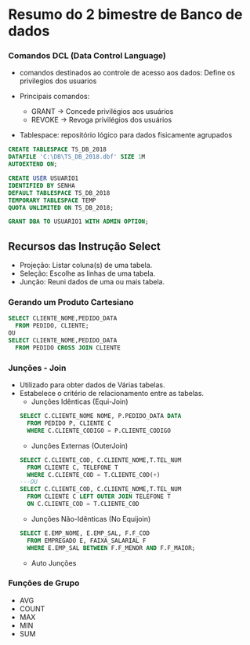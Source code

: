 # Resumo do 2 bimestre de Banco de dados

### Comandos DCL (Data Control Language)
- comandos destinados ao controle de acesso aos dados: Define os privilegios dos usuarios

- Principais comandos:
  - GRANT  -> Concede privilégios aos usuários
  - REVOKE -> Revoga privilégios dos usuários
- Tablespace: repositório lógico para dados fisicamente agrupados

```SQL
CREATE TABLESPACE TS_DB_2018
DATAFILE 'C:\DB\TS_DB_2018.dbf' SIZE 1M
AUTOEXTEND ON;

CREATE USER USUARIO1
IDENTIFIED BY SENHA
DEFAULT TABLESPACE TS_DB_2018
TEMPORARY TABLESPACE TEMP
QUOTA UNLIMITED ON TS_DB_2018;

GRANT DBA TO USUARIO1 WITH ADMIN OPTION;
```

## Recursos das Instrução Select
- Projeção: Listar coluna(s) de uma tabela.
- Seleção: Escolhe as linhas de uma tabela.
- Junção: Reuni dados de uma ou mais tabela.


### Gerando um Produto Cartesiano
  ```SQL
  SELECT CLIENTE_NOME,PEDIDO_DATA 
    FROM PEDIDO, CLIENTE; 
  OU
  SELECT CLIENTE_NOME,PEDIDO_DATA 
    FROM PEDIDO CROSS JOIN CLIENTE
  ```
### Junções - Join 
- Utilizado para obter dados de Várias tabelas.
- Estabelece o critério de relacionamento entre as tabelas.
  - Junções Idênticas (Equi-Join)
  ```SQL
  SELECT C.CLIENTE_NOME NOME, P.PEDIDO_DATA DATA 
    FROM PEDIDO P, CLIENTE C
    WHERE C.CLIENTE_CODIGO = P.CLIENTE_CODIGO
  ```  
  - Junções Externas (OuterJoin)
  ```SQL
  SELECT C.CLIENTE_COD, C.CLIENTE_NOME,T.TEL_NUM
    FROM CLIENTE C, TELEFONE T
    WHERE C.CLIENTE_COD = T.CLIENTE_C0D(+)
  ---OU
  SELECT C.CLIENTE_COD, C.CLIENTE_NOME,T.TEL_NUM
    FROM CLIENTE C LEFT OUTER JOIN TELEFONE T
    ON C.CLIENTE_COD = T.CLIENTE_C0D
  ```
  - Junções Não-Idênticas (No Equijoin)
  ```SQL
  SELECT E.EMP_NOME, E.EMP_SAL, F.F_COD
    FROM EMPREGADO E, FAIXA_SALARIAL F
    WHERE E.EMP_SAL BETWEEN F.F_MENOR AND F.F_MAIOR;
  ```
  - Auto Junções
  
  
### Funções de Grupo
- AVG
- COUNT 
- MAX
- MIN
- SUM
